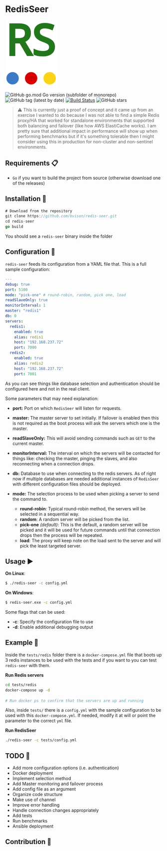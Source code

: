 # RedisSeer

<img src="./doc/logo.svg">

![GitHub go.mod Go version (subfolder of monorepo)](https://img.shields.io/github/go-mod/go-version/bvisonl/redis-seer) ![GitHub tag (latest by date)](https://img.shields.io/github/v/tag/bvisonl/redis-seer) [![Build Status](https://travis-ci.com/bvisonl/redis-seer.svg?token=HCrJv9pAbBM8v4eissjP&branch=master)](https://travis-ci.com/bvisonl/redis-seer) ![GitHub stars](https://img.shields.io/github/stars/bvisonl/redis-seer)


> :warning: This is currently just a proof of concept and it came up from an exercise I wanted to do because I was not able to find a simple Redis proxy/HA that worked for standalone environments that supported both balancing and failover (like how AWS ElastiCache works). I am pretty sure that additional impact in performance will show up when performing benchmarks but if it's something tolerable then I might consider using this in production for non-cluster and non-sentinel environments.

## Requirements :clipboard:

* `Go` if you want to build the project from source (otherwise download one of the releases)


## Installation :construction:
```go
# Download from the repository
git clone https://github.com/bvison/redis-seer.git
cd redis-seer
go build
```

You should see a `redis-seer` binary inside the folder

## Configuration :customs:

`redis-seer` feeds its configuration from a YAML file  that. This is a full sample configuration:

```yaml
---
debug: true
port: 5100
mode: "pick-one" # round-robin, random, pick one, load
readSlaveOnly: true
monitorInterval: 1
master: "redis1"
db: 0
servers:
  redis1:
    enabled: true
    alias: redis1
    host: "192.168.237.72"
    port: 7000
  redis2:
    enabled: true
    alias: redis2
    host: "192.168.237.72"
    port: 7001

```

As you can see things like database selection and authentication should be configured here and not in the real client.

Some parameters that may need explanation:

* **port:** Port on which `RedisSeer` will listen for requests.

* **master:** The master server to set initially. If failover is enabled then this is not required as the boot process will ask the servers which one is the master.

* **readSlaveOnly:** This will avoid sending commands such as `GET` to the current master.

* **monitorInterval:** The interval on which the servers will be contacted for things like: checking the master, pinging the slaves, and also reconnecting when a connection drops.

* **db:** Database to use when connecting to the redis servers. As of right now if multiple databases are needed additional instances of `RedisSeer` with different configuration files should be deployed.

* **mode:** The selection process to be used when picking a server to send the command to.
    * **round-robin**: Typical round-robin method, the servers will be selected in a sequential way.
    * **random**: A random server will be picked from the list.
    * **pick-one** *(default)*: This is the default, a random server will be picked and it will be used for future commands until that connection drops then the process will be repeated.
    * **load**: The proxy will keep note on the load sent to the server and will pick the least targeted server.


## Usage :arrow_forward:

**On Linux**:
```bash
$ ./redis-seer -c config.yml
```
**On Windows**:
```bash
$ redis-seer.exe -c config.yml
```

Some flags that can be used:

* **-c**: Specify the configuration file to use
* **-d**: Enable additional debugging output

## Example :electric_plug:

Inside the `tests/redis` folder there is a `docker-compose.yml` file that boots up 3 redis instances to be used with the tests and if you want to you can test `redis-seer` with them.

**Run Redis servers**
```bash
cd tests/redis
docker-compose up -d

# Run docker ps to confirm that the servers are up and running
```

Also, inside `tests/` there is a `config.yml` with the sample configuration to be used with this `docker-compose.yml`. If needed, modify it at will or point the parameter to the correct `yml` file.


**Run RedisSeer**
```bash
./redis-seer -c tests/config.yml
```

## TODO :wrench:

* Add more configuration options (i.e. authentication)
* Docker deployment
* Implement selection method
* Add Master monitoring and failover process
* Add config file as an argument
* Organize code structure
* Make use of channel
* Improve error handling
* Handle connection changes appropriately
* Add tests
* Run benchmarks
* Ansible deployment

## Contribution :construction_worker:
